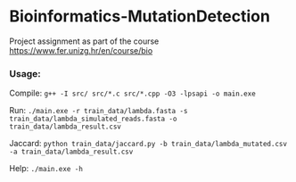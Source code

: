 # Bioinformatics-MutationDetection
 Project assignment as part of the course https://www.fer.unizg.hr/en/course/bio

### Usage:

Compile: `g++ -I src/ src/*.c src/*.cpp -O3 -lpsapi -o main.exe`

Run: `./main.exe -r train_data/lambda.fasta -s train_data/lambda_simulated_reads.fasta -o train_data/lambda_result.csv`

Jaccard: `python train_data/jaccard.py -b train_data/lambda_mutated.csv -a train_data/lambda_result.csv`

Help: `./main.exe -h`